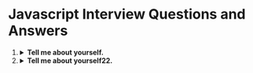 <h1>Javascript Interview Questions and Answers</h1>

<ol>
  <li>
    <details>
        <summary><b>Tell me about yourself.</b></summary>
        <p>
        My Name is Sanjay
        kdsksk
<pre>
<code>
function demo() {
    console.log('1111')
}
</code>
</pre>

      </p>
    </details>
  </li>
  <li>
    <details>
        <summary><b>Tell me about yourself22.</b></summary>
        ```js
        function demo() {
            
        }
        ```
    </details>
  </li>
</ol>